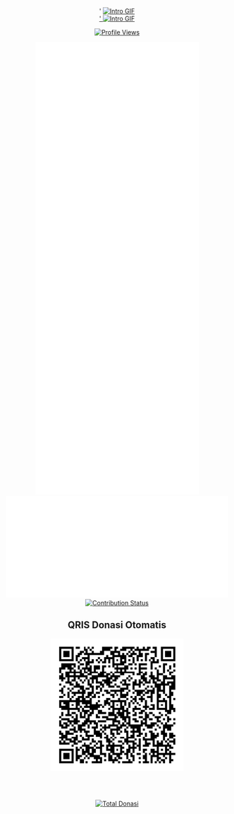<div align="center">
   <!-- Animated GIF -->
   <div align="center">'
      <a href="#" alt="anchor">
      <img src="https://raw.githubusercontent.com/AutoFTbot/AutoFTbot/refs/heads/main/assets/halos.gif" 
           alt="Intro GIF" width="500" />
   </div>
   <div align="center">
   <!-- Animated GIF -->
   <div align="center">'
      <a href="#" alt="anchor">
      <img src="https://holopin.me/autoftbot" 
           alt="Intro GIF" width="500" />
   </div>
   
   <!-- Profile Views Counter -->
   <p align="center">
      <a href="#" alt="anchor">
         <img height="20" src="https://komarev.com/ghpvc/?username=AutoFTbot&style=flat-square&color=blue&label=PROFILE+VIEWS" alt="Profile Views">
      </a>
   </p>

   <!-- Achievements Metrics -->
   <div align="center">
      <a href="#" alt="anchor">
         <img src="metrics.plugin.achievements.svg" alt="Achievements" />
      </a>
   </div>

   <!-- Isocalendar (Contributions Calendar) -->
   <div align="center">
      <a href="#" alt="anchor">
         <img src="metrics.plugin.isocalendar.svg" alt="Contributions calendar" />
      </a>
   </div>

   <!-- Contribution Status -->
   <div align="center">
      <a href="#" alt="anchor">
         <img src="https://github-contribution-stats.vercel.app/api/?username=AutoFTbot" alt="Contribution Status" />
      </a>
   </div>

<!-- QRIS_START -->
<div align="center">

<h2>QRIS Donasi Otomatis</h2>

<img src="qris.png" alt="QRIS" width="300" />

<br><br>

</div>
<!-- QRIS_END -->
<p align="center">
  <a href="https://github.com/AutoFTbot/AutoFTbot">
    <img src="https://img.shields.io/endpoint?url=https://gist.githubusercontent.com/AutoFTbot/86a13cfb221fc094c35b4320e102d759/raw/total-donations.json" alt="Total Donasi"/>
  </a>
</p>
</div>

<br/>
